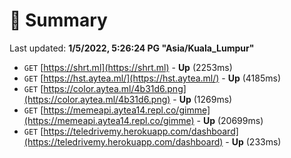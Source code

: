 # 📖 Summary
Last updated: **1/5/2022, 5:26:24 PG "Asia/Kuala_Lumpur"**

- `GET` [https://shrt.ml](https://shrt.ml) - **Up** (2253ms)
- `GET` [https://hst.aytea.ml/](https://hst.aytea.ml/) - **Up** (4185ms)
- `GET` [https://color.aytea.ml/4b31d6.png](https://color.aytea.ml/4b31d6.png) - **Up** (1269ms)
- `GET` [https://memeapi.aytea14.repl.co/gimme](https://memeapi.aytea14.repl.co/gimme) - **Up** (20699ms)
- `GET` [https://teledrivemy.herokuapp.com/dashboard](https://teledrivemy.herokuapp.com/dashboard) - **Up** (233ms)

